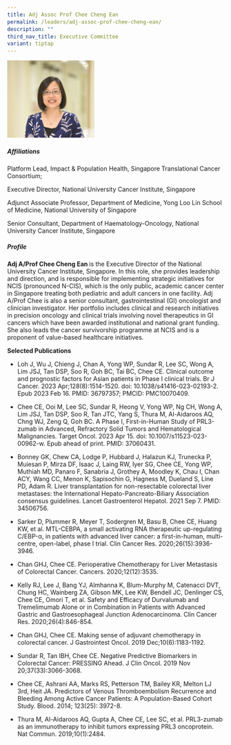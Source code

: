 ```yaml
---
title: Adj Assoc Prof Chee Cheng Ean
permalink: /leaders/adj-assoc-prof-chee-cheng-ean/
description: ""
third_nav_title: Executive Committee
variant: tiptap
---
```

<p></p>
<div class="isomer-image-wrapper">
<img style="width: 40%;" height="auto" width="100%" alt="" src="/images/Leaders/EXCO 600x450/chee_cheng_ean.jpg">
</div>
<h5>Affiliations</h5>
<p>Platform Lead,&nbsp;Impact &amp; Population Health, Singapore Translational
Cancer Consortium;</p>
<p>Executive Director, National University Cancer Institute, Singapore</p>
<p>Adjunct Associate Professor, Department of Medicine, Yong Loo Lin School
of Medicine, National University of Singapore</p>
<p>Senior Consultant, Department of Haematology-Oncology, National University
Cancer Institute, Singapore</p>
<h5>Profile</h5>
<p><strong>Adj A/Prof Chee Cheng Ean </strong>is the Executive Director of
the National University Cancer Institute, Singapore. In this role, she
provides leadership and direction, and is responsible for implementing
strategic initiatives for NCIS (pronounced N-CIS), which is the only public,
academic cancer center in Singapore treating both pediatric and adult cancers
in one facility. Adj A/Prof Chee is also a senior consultant, gastrointestinal
(GI) oncologist and clinician investigator. Her portfolio includes clinical
and research initiatives in precision oncology and clinical trials involving
novel therapeutics in GI cancers which have been awarded institutional
and national grant funding. She also leads the cancer survivorship programme
at NCIS and is a proponent of value-based healthcare initiatives.</p>
<p></p>
<p><strong>Selected Publications</strong>
</p>
<ul data-tight="true" class="tight">
<li>
<p>Loh J, Wu J, Chieng J, Chan A, Yong WP, Sundar R, Lee SC, Wong A, Lim
JSJ, Tan DSP, Soo R, Goh BC, Tai BC, Chee CE. Clinical outcome and prognostic
factors for Asian patients in Phase I clinical trials. Br J Cancer. 2023
Apr;128(8):1514-1520. doi: 10.1038/s41416-023-02193-2. Epub 2023 Feb 16.
PMID: 36797357; PMCID: PMC10070409.</p>
</li>
<li>
<p>Chee CE, Ooi M, Lee SC, Sundar R, Heong V, Yong WP, Ng CH, Wong A, Lim
JSJ, Tan DSP, Soo R, Tan JTC, Yang S, Thura M, Al-Aidaroos AQ, Chng WJ,
Zeng Q, Goh BC. A Phase I, First-in-Human Study of PRL3-zumab in Advanced,
Refractory Solid Tumors and Hematological Malignancies. Target Oncol. 2023
Apr 15. doi: 10.1007/s11523-023-00962-w. Epub ahead of print. PMID: 37060431.</p>
</li>
<li>
<p>Bonney GK, Chew CA, Lodge P, Hubbard J, Halazun KJ, Trunecka P, Muiesan
P, Mirza DF, Isaac J, Laing RW, Iyer SG, Chee CE, Yong WP, Muthiah MD,
Panaro F, Sanabria J, Grothey A, Moodley K, Chau I, Chan ACY, Wang CC,
Menon K, Sapisochin G, Hagness M, Dueland S, Line PD, Adam R. Liver transplantation
for non-resectable colorectal liver metastases: the International Hepato-Pancreato-Biliary
Association consensus guidelines. Lancet Gastroenterol Hepatol. 2021 Sep
7. PMID: 34506756.</p>
</li>
<li>
<p>Sarker D, Plummer R, Meyer T, Sodergren M, Basu B, Chee CE, Huang KW,
et al. MTL-CEBPA, a small activating RNA therapeutic up-regulating C/EBP-α,
in patients with advanced liver cancer: a first-in-human, multi-centre,
open-label, phase I trial. Clin Cancer Res. 2020;26(15):3936-3946.</p>
</li>
<li>
<p>Chan GHJ, Chee CE. Perioperative Chemotherapy for Liver Metastasis of
Colorectal Cancer. Cancers. 2020;12(12):3535.</p>
</li>
<li>
<p>Kelly RJ, Lee J, Bang YJ, Almhanna K, Blum-Murphy M, Catenacci DVT, Chung
HC, Wainberg ZA, Gibson MK, Lee KW, Bendell JC, Denlinger CS, Chee CE,
Omori T, et al. Safety and Efficacy of Durvalumab and Tremelimumab Alone
or in Combination in Patients with Advanced Gastric and Gastroesophageal
Junction Adenocarcinoma. Clin Cancer Res. 2020;26(4):846-854.</p>
</li>
<li>
<p>Chan GHJ, Chee CE. Making sense of adjuvant chemotherapy in colorectal
cancer. J Gastrointest Oncol. 2019 Dec;10(6):1183-1192.</p>
</li>
<li>
<p>Sundar R, Tan IBH, Chee CE. Negative Predictive Biomarkers in Colorectal
Cancer: PRESSING Ahead. J Clin Oncol. 2019 Nov 20;37(33):3066-3068.</p>
</li>
<li>
<p>Chee CE, Ashrani AA, Marks RS, Petterson TM, Bailey KR, Melton LJ 3rd,
Heit JA. Predictors of Venous Thromboembolism Recurrence and Bleeding Among
Active Cancer Patients: A Population-Based Cohort Study. Blood. 2014; 123(25):
3972-8.</p>
</li>
<li>
<p>Thura M, Al-Aidaroos AQ, Gupta A, Chee CE, Lee SC, et al. PRL3-zumab as
an immunotherapy to inhibit tumors expressing PRL3 oncoprotein. Nat Commun.
2019;10(1):2484.</p>
</li>
</ul>
<p></p>